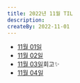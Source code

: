 ```yaml
---
title: 2022년 11월 TIL
description: 
createBy: 2022-11-01
---
```


- [11월 01일](./20221101.md)
- [11월 02일](./20221102.md)
- [11월 03일](./20221103.md)회고✨
- [11월 04일](./20221104.md)